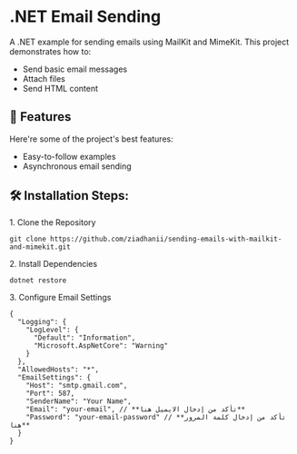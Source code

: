 
<h1 id="title">.NET Email Sending </h1>

<p id="description">A .NET example for sending emails using MailKit and MimeKit. This project demonstrates how to:</p>
<ul>
  <li>Send basic email messages</li>
  <li>Attach files</li>
  <li>Send HTML content</li>
</ul>

<h2>🧐 Features</h2>
<p>Here're some of the project's best features:</p>
<ul>
  <li>Easy-to-follow examples</li>
  <li>Asynchronous email sending</li>
</ul>

<h2>🛠️ Installation Steps:</h2>

<p>1. Clone the Repository</p>
<pre><code>git clone https://github.com/ziadhanii/sending-emails-with-mailkit-and-mimekit.git</code></pre>

<p>2. Install Dependencies</p>
<pre><code>dotnet restore</code></pre>

<p>3. Configure Email Settings</p>
<pre><code>{
  "Logging": {
    "LogLevel": {
      "Default": "Information",
      "Microsoft.AspNetCore": "Warning"
    }
  },
  "AllowedHosts": "*",
  "EmailSettings": {
    "Host": "smtp.gmail.com",
    "Port": 587,
    "SenderName": "Your Name",
    "Email": "your-email", // **تأكد من إدخال الايميل هنا**
    "Password": "your-email-password" // **تأكد من إدخال كلمة المرور هنا**
  }
}</code></pre>
